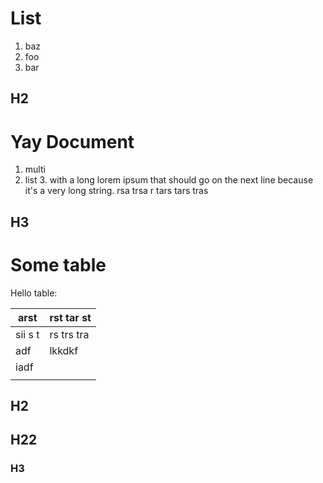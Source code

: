 # List

1.  baz
2.  foo
3.  bar

## H2

# Yay Document

1.  multi
2.  list 3. with a long lorem ipsum that should go on the next line
    because it's a very long string. rsa trsa r tars tars tras

## H3

# Some table

Hello table:

| arst     | rst tar st |
|----------|------------|
| sii  s t | rs trs tra |
| adf      | lkkdkf     |
| iadf     |            |
|          |            |

## H2

## H22

### H3
